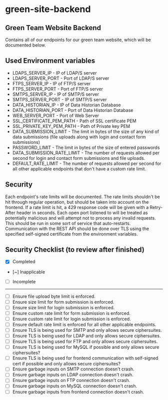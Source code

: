 # green-site-backend



## Green Team Website Backend
Contains all of our endpoints for our green team website, which will be documented below.

## Used Environment variables
- LDAPS_SERVER_IP - IP of LDAP/S server
- LDAPS_SERVER_PORT - Port of LDAP/S server
- FTPS_SERVER_IP - IP of FTP/S server
- FTPS_SERVER_PORT - Port of FTP/S server
- SMTPS_SERVER_IP - IP of SMTP/S server
- SMTPS_SERVER_PORT - IP of SMTP/S server
- DATA_HISTORIAN_IP - IP of Data Historian Database
- DATA_HISTORIAN_PORT - Port of Data Historian Database
- WEB_SERVER_PORT - Port of Web Server
- SSL_CERTIFICATE_PEM_PATH - Path of SSL certificate PEM
- SSL_PRIVATE_KEY_PEM_PATH - Path of Private key PEM
- DATA_SUBMISSION_LIMIT - The limit in bytes of the size of any kind of data submissions (file uploads along with login and contact form submissions)
- PASSWORD_LIMIT - The limit in bytes of the size of entered passwords
- DATA_SUBMISSION_RATE_LIMIT - The number of requests allowed per second for login and contact form submissions and file uploads.
- DEFAULT_RATE_LIMIT - The number of requests allowed per second for all other applicable endpoints that don't have a custom rate limit.

## Security
Each endpoint's rate limits will be documented. The rate limits shouldn't be hit through regular operation, but should be taken into account on the frontend. If a rate limit is hit, a 429 response code will be given with a Retry-After header in seconds. Each open port listened to will be treated as potentially malicious and will attempt not to process any invalid requests. This should be run in some sort of service that auto-restarts. Communication with the REST API should be done over TLS using the specified self-signed certificate from the environment variables.


## Security Checklist (to review after finished)
- [x] Completed
- [~] Inapplicable
- [ ] Incomplete
-----------------------------
- [ ] Ensure file upload byte limit is enforced.
- [ ] Ensure size limit for form submission is enforced.
- [ ] Ensure size limit for login submission is enforced.
- [ ] Ensure custom rate limit for form submission is enforced.
- [ ] Ensure custom rate limit for login submission is enforced.
- [ ] Ensure default rate limit is enforced for all other applicable endpoints.
- [ ] Ensure TLS is being used for SMTP and only allows secure ciphersuites.
- [ ] Ensure TLS is being used for LDAP and only allows secure ciphersuites.
- [ ] Ensure TLS is being used for FTP and only allows secure ciphersuites.
- [ ] Ensure TLS is being used for MySQL if possible and only allows secure ciphersuites?
- [ ] Ensure TLS is being used for frontend communication with self-signed cert if possible and only allows secure ciphersuites?
- [ ] Ensure garbage inputs on SMTP connection doesn't crash.
- [ ] Ensure garbage inputs on LDAP connection doesn't crash.
- [ ] Ensure garbage inputs on FTP connection doesn't crash.
- [ ] Ensure garbage inputs on MySQL connection doesn't crash.
- [ ] Ensure garbage inputs from frontend connection doesn't crash.
